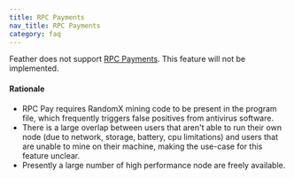 ```yaml
---
title: RPC Payments
nav_title: RPC Payments
category: faq
---
```


Feather does not support [RPC Payments](https://github.com/monero-project/monero/commit/2899379791b7542e4eb920b5d9d58cf232806937). This feature will not be implemented.

#### Rationale

- RPC Pay requires RandomX mining code to be present in the program file, which frequently triggers false positives from antivirus software.
- There is a large overlap between users that aren't able to run their own node (due to network, storage, battery, cpu limitations) and users that are unable to mine on their machine, making the use-case for this feature unclear. 
- Presently a large number of high performance node are freely available.
